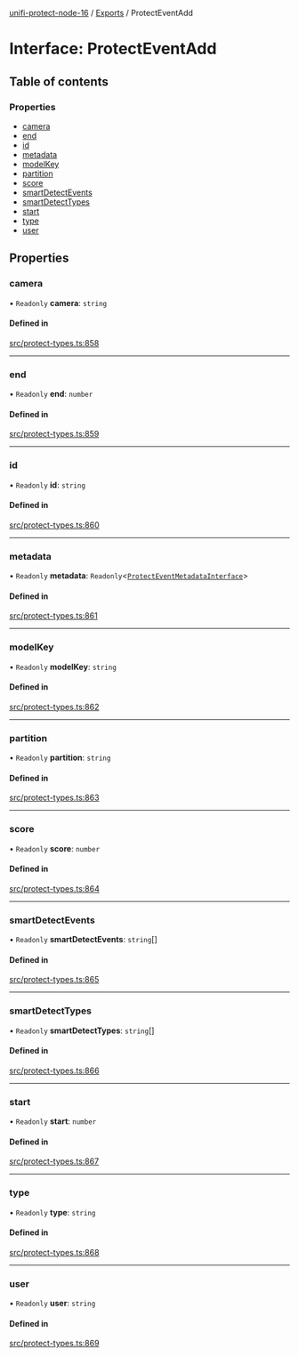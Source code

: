 [unifi-protect-node-16](../README.md) / [Exports](../modules.md) / ProtectEventAdd

# Interface: ProtectEventAdd

## Table of contents

### Properties

- [camera](ProtectEventAdd.md#camera)
- [end](ProtectEventAdd.md#end)
- [id](ProtectEventAdd.md#id)
- [metadata](ProtectEventAdd.md#metadata)
- [modelKey](ProtectEventAdd.md#modelkey)
- [partition](ProtectEventAdd.md#partition)
- [score](ProtectEventAdd.md#score)
- [smartDetectEvents](ProtectEventAdd.md#smartdetectevents)
- [smartDetectTypes](ProtectEventAdd.md#smartdetecttypes)
- [start](ProtectEventAdd.md#start)
- [type](ProtectEventAdd.md#type)
- [user](ProtectEventAdd.md#user)

## Properties

### camera

• `Readonly` **camera**: `string`

#### Defined in

[src/protect-types.ts:858](https://github.com/StranskyTeam/unifi-protect-node-16/blob/49a2571/src/protect-types.ts#L858)

___

### end

• `Readonly` **end**: `number`

#### Defined in

[src/protect-types.ts:859](https://github.com/StranskyTeam/unifi-protect-node-16/blob/49a2571/src/protect-types.ts#L859)

___

### id

• `Readonly` **id**: `string`

#### Defined in

[src/protect-types.ts:860](https://github.com/StranskyTeam/unifi-protect-node-16/blob/49a2571/src/protect-types.ts#L860)

___

### metadata

• `Readonly` **metadata**: `Readonly`\<[`ProtectEventMetadataInterface`](ProtectEventMetadataInterface.md)\>

#### Defined in

[src/protect-types.ts:861](https://github.com/StranskyTeam/unifi-protect-node-16/blob/49a2571/src/protect-types.ts#L861)

___

### modelKey

• `Readonly` **modelKey**: `string`

#### Defined in

[src/protect-types.ts:862](https://github.com/StranskyTeam/unifi-protect-node-16/blob/49a2571/src/protect-types.ts#L862)

___

### partition

• `Readonly` **partition**: `string`

#### Defined in

[src/protect-types.ts:863](https://github.com/StranskyTeam/unifi-protect-node-16/blob/49a2571/src/protect-types.ts#L863)

___

### score

• `Readonly` **score**: `number`

#### Defined in

[src/protect-types.ts:864](https://github.com/StranskyTeam/unifi-protect-node-16/blob/49a2571/src/protect-types.ts#L864)

___

### smartDetectEvents

• `Readonly` **smartDetectEvents**: `string`[]

#### Defined in

[src/protect-types.ts:865](https://github.com/StranskyTeam/unifi-protect-node-16/blob/49a2571/src/protect-types.ts#L865)

___

### smartDetectTypes

• `Readonly` **smartDetectTypes**: `string`[]

#### Defined in

[src/protect-types.ts:866](https://github.com/StranskyTeam/unifi-protect-node-16/blob/49a2571/src/protect-types.ts#L866)

___

### start

• `Readonly` **start**: `number`

#### Defined in

[src/protect-types.ts:867](https://github.com/StranskyTeam/unifi-protect-node-16/blob/49a2571/src/protect-types.ts#L867)

___

### type

• `Readonly` **type**: `string`

#### Defined in

[src/protect-types.ts:868](https://github.com/StranskyTeam/unifi-protect-node-16/blob/49a2571/src/protect-types.ts#L868)

___

### user

• `Readonly` **user**: `string`

#### Defined in

[src/protect-types.ts:869](https://github.com/StranskyTeam/unifi-protect-node-16/blob/49a2571/src/protect-types.ts#L869)

